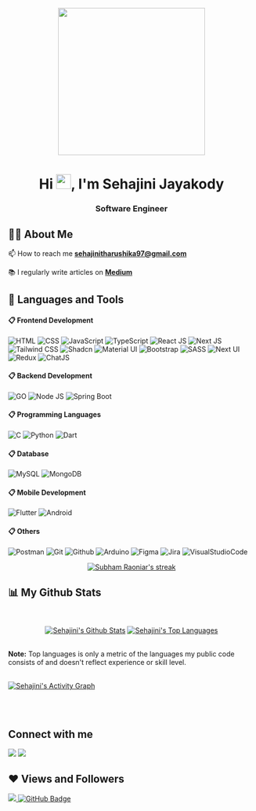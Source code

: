 <p align="center"><a align="center" style="center" href="#"><img width="300px" height="auto" align="center" src="https://mir-s3-cdn-cf.behance.net/project_modules/disp/601014116770475.6068beff4640a.gif" height="175px"/></a></p>

<h1 align="center">Hi <img src="https://raw.githubusercontent.com/MartinHeinz/MartinHeinz/master/wave.gif" width="30px">, I'm Sehajini Jayakody</h1>
<h3 align="center">Software Engineer</h3>

## 🙋‍♂️ About Me

<!-- - 🔭 I’m currently working on **[Covid-19 Tracker](https://covid-19-tracker-e4bda.web.app/)** -->



📫 How to reach me **sehajinitharushika97@gmail.com**

📚 I regularly write articles on **[Medium](https://sehajinitharushika97.medium.com/)**

<!-- - 👨‍💻 All of my projects are available at **[My Portfolio](https://subhamraoniar.com)** -->




## 🚀 Languages and Tools
#### 📋 Frontend Development
![HTML](https://img.shields.io/badge/-HTML-333333?style=flat&logo=HTML5)
![CSS](https://img.shields.io/badge/-CSS-333333?style=flat&logo=CSS3&logoColor=1572B6)
![JavaScript](https://img.shields.io/badge/-JavaScript-333333?style=flat&logo=javascript)
![TypeScript](https://img.shields.io/badge/-TypeScript-333333?style=flat&logo=typescript)
![React JS](https://img.shields.io/badge/React-333333?style=flat&logo=react)
![Next JS](https://img.shields.io/badge/Next.js-333333?style=flat&logo=nextdotjs)
![Tailwind CSS](https://img.shields.io/badge/Tailwind_CSS-333333?style=flat&logo=tailwind-css)
![Shadcn](https://img.shields.io/badge/Shadcn-333333?style=flat&logo=shadcn)
![Material UI](https://img.shields.io/badge/Material%20UI-333333?style=flat&logo=mui)
![Bootstrap](https://img.shields.io/badge/Bootstrap-333333?style=flat&logo=bootstrap)
![SASS](https://img.shields.io/badge/Sass-333333?style=flat&logo=Sass)
![Next UI](https://img.shields.io/badge/Next.ui-333333?style=flat&logo=nextdotui)
![Redux](https://img.shields.io/badge/-Redux-333333?style=flat&logo=redux)
![ChatJS](https://img.shields.io/badge/-ChartJS-333333?style=flat&logo=chart.js)

#### 📋 Backend Development
![GO](https://img.shields.io/badge/Go-333333?style=flat&logo=Go)
![Node JS](https://img.shields.io/badge/Node.js-333333?style=flat&logo=Node.js)
![Spring Boot](https://img.shields.io/badge/SpringBoot-333333?style=flat&logo=Spring)

#### 📋 Programming Languages
![C](https://img.shields.io/badge/C-333333?style=flat&logo=C)
![Python](https://img.shields.io/badge/Python-333333?style=flat&logo=python)
![Dart](https://img.shields.io/badge/Dart-333333?style=flat&logo=dart)

#### 📋 Database
![MySQL](https://img.shields.io/badge/MySQL-333333?style=flat&logo=mysql)
![MongoDB](https://img.shields.io/badge/-MongoDB-333333?style=flat&logo=mongodb)

#### 📋 Mobile Development
![Flutter](https://img.shields.io/badge/Flutter-333333?style=flat&logo=flutter)
![Android](https://img.shields.io/badge/-Android-333333?style=flat&logo=android)

#### 📋 Others
![Postman](https://img.shields.io/badge/-Postman-333333?style=flat&logo=postman)
![Git](https://img.shields.io/badge/-Git-333333?style=flat&logo=git)
![Github](https://img.shields.io/badge/-Github-333333?style=flat&logo=github)
![Arduino](https://img.shields.io/badge/-Arduino-333333?style=flat&logo=arduino)
![Figma](https://img.shields.io/badge/-Figma-333333?style=flat&logo=figma)
![Jira](https://img.shields.io/badge/-Jira-333333?style=flat&logo=jira)
![VisualStudioCode](https://img.shields.io/badge/Visual%20Studio%20Code-333333?style=flat&logo=visualstudiocode)



 <!-- [![React Badge](https://img.shields.io/badge/-React-61DBFB?style=for-the-badge&labelColor=black&logo=react&logoColor=61DBFB)](#)  [![Javascript Badge](https://img.shields.io/badge/-Javascript-F0DB4F?style=for-the-badge&labelColor=black&logo=javascript&logoColor=F0DB4F)](#) [![Typescript Badge](https://img.shields.io/badge/-Typescript-007acc?style=for-the-badge&labelColor=black&logo=typescript&logoColor=007acc)](#) [![Nodejs Badge](https://img.shields.io/badge/-Nodejs-3C873A?style=for-the-badge&labelColor=black&logo=node.js&logoColor=3C873A)](#) [![GraphQL Badge](https://img.shields.io/badge/-GraphQl-e535ab?style=for-the-badge&labelColor=black&logo=node.js&logoColor=e535ab)](#) 
<br/> -->

<p align="center">
    <a href="https://github.com/sehajini1/github-readme-streak-stats">
        <img title="🔥 Get streak stats for your profile at git.io/streak-stats" alt="Subham Raoniar's streak" src="https://github-readme-streak-stats.herokuapp.com/?user=sehajini1&theme=black-ice&hide_border=true&stroke=0000&background=060A0CD0"/>
    </a>
</p>

## 📊 My Github Stats

  <br/>
  <p align="center"><a href="https://github.com/sehajini1/github-readme-stats"><img alt="Sehajini's Github Stats" src="https://github-readme-stats.vercel.app/api?username=sehajini1&show_icons=true&count_private=true&theme=react&hide_border=true&bg_color=0D1117" /></a>
   <a href="https://github.com/sehajini1/github-readme-stats"><img alt="Sehajini's Top Languages" src="https://github-readme-stats.vercel.app/api/top-langs/?username=sehajini1&langs_count=8&count_private=true&layout=compact&theme=react&hide_border=true&bg_color=0D1117" /></a>
  </p>

  <br/>
  <b>Note:</b> Top languages is only a metric of the languages my public code consists of and doesn't reflect experience or skill level.

<br/>
<br/>

<a href="https://github.com/sehajini1/github-readme-activity-graph"><img alt="Sehajini's Activity Graph" src="https://activity-graph.herokuapp.com/graph?username=sehajini1&bg_color=0D1117&color=5BCDEC&line=5BCDEC&point=FFFFFF&hide_border=true" /></a>

<br/>
<br/>

## Connect with me

<p align="left">

<a href = "https://www.linkedin.com/in/sehajini-jayakody-3116b71b3/"><img src="https://img.icons8.com/fluent/48/000000/linkedin.png"/></a>
<a href = "https://twitter.com/sehajini"><img src="https://img.icons8.com/fluent/48/000000/twitter.png"/></a>

</p>

## ❤ Views and Followers

<a href="https://github.com/Meghna-DAS/github-profile-views-counter">
    <img src="https://komarev.com/ghpvc/?username=sehajini1">
</a>
<a href="https://github.com/sehajini1?tab=followers"><img src="https://img.shields.io/github/followers/sehajini1?label=Followers&style=social" alt="GitHub Badge"></a>
